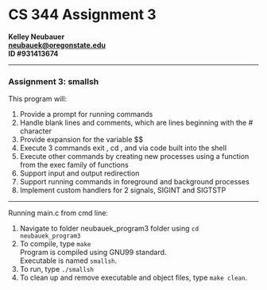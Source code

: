 # CS 344 Assignment 3

**Kelley Neubauer**\
**neubauek@oregonstate.edu**\
**ID #931413674**

---

### **Assignment 3: smallsh**

This program will:
1. Provide a prompt for running commands
2. Handle blank lines and comments, which are lines beginning with the # character
3. Provide expansion for the variable $$
4. Execute 3 commands exit , cd , and via code built into the shell
5. Execute other commands by creating new processes using a function from the exec family of
functions
6. Support input and output redirection
7. Support running commands in foreground and background processes
8. Implement custom handlers for 2 signals, SIGINT and SIGTSTP

---

Running main.c from cmd line:
1. Navigate to folder neubauek_program3 folder using `cd neubauek_program3`
2. To compile, type `make` \
    Program is compiled using GNU99 standard.\
    Executable is named `smallsh`.
3. To run, type `./smallsh` 
4. To clean up and remove executable and object files, type `make clean`.